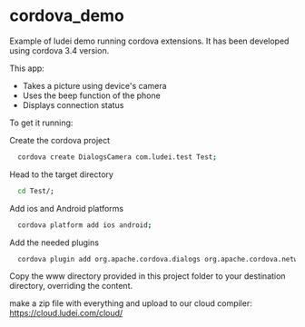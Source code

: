 cordova_demo
============

Example of ludei demo running cordova extensions. It has been developed using cordova 3.4 version.

This app:
  * Takes a picture using device's camera
  * Uses the beep function of the phone
  * Displays connection status

To get it running:

Create the cordova project
```sh
  cordova create DialogsCamera com.ludei.test Test; 
 ```
Head to the target directory
```sh
  cd Test/;
```
Add ios and Android platforms
```sh
  cordova platform add ios android; 
```
Add the needed plugins
```sh
  cordova plugin add org.apache.cordova.dialogs org.apache.cordova.network-information org.apache.cordova.camera ;
```

Copy the www directory provided in this project folder to your destination directory, overriding the content.

make a zip file with everything and upload to our cloud compiler: https://cloud.ludei.com/cloud/